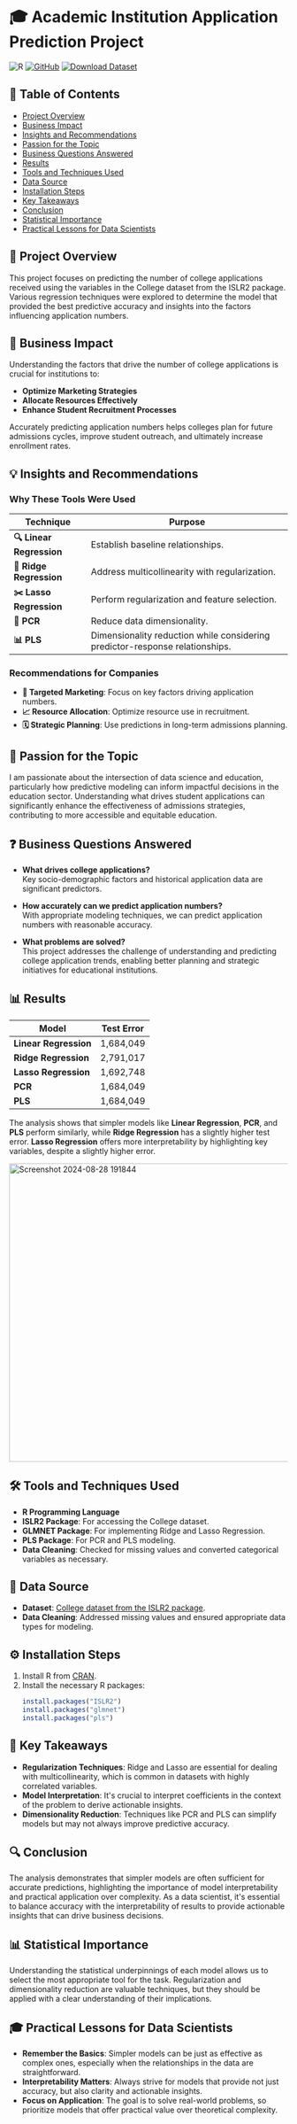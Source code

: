 # 🎓 Academic Institution Application Prediction Project

![R](https://img.shields.io/badge/Made%20with-R-1f425f.svg)
[![GitHub](https://img.shields.io/badge/View%20Repository-181717?logo=github&logoColor=white&color=green)](https://github.com/devarchanadev/College-Application-Prediction)
[![Download Dataset](https://img.shields.io/badge/Download%20Dataset-blue?style=for-the-badge)](https://cran.r-project.org/web/packages/ISLR2/index.html)

## 📑 Table of Contents

- [Project Overview](#-project-overview)
- [Business Impact](#-business-impact)
- [Insights and Recommendations](#-insights-and-recommendations)
- [Passion for the Topic](#-passion-for-the-topic)
- [Business Questions Answered](#-business-questions-answered)
- [Results](#-results)
- [Tools and Techniques Used](#-tools-and-techniques-used)
- [Data Source](#-data-source)
- [Installation Steps](#-installation-steps)
- [Key Takeaways](#-key-takeaways)
- [Conclusion](#-conclusion)
- [Statistical Importance](#-statistical-importance)
- [Practical Lessons for Data Scientists](#-practical-lessons-for-data-scientists)


## 🎯 Project Overview

This project focuses on predicting the number of college applications received using the variables in the College dataset from the ISLR2 package. Various regression techniques were explored to determine the model that provided the best predictive accuracy and insights into the factors influencing application numbers.

## 💼 Business Impact

Understanding the factors that drive the number of college applications is crucial for institutions to:

- **Optimize Marketing Strategies**
- **Allocate Resources Effectively**
- **Enhance Student Recruitment Processes**

Accurately predicting application numbers helps colleges plan for future admissions cycles, improve student outreach, and ultimately increase enrollment rates.

## 💡 Insights and Recommendations

### Why These Tools Were Used

| Technique | Purpose |
|-----------|---------|
| **🔍 Linear Regression** | Establish baseline relationships. |
| **🔗 Ridge Regression** | Address multicollinearity with regularization. |
| **✂️ Lasso Regression** | Perform regularization and feature selection. |
| **🔄 PCR** | Reduce data dimensionality. |
| **📊 PLS** | Dimensionality reduction while considering predictor-response relationships. |

### Recommendations for Companies

- **🎯 Targeted Marketing**: Focus on key factors driving application numbers.
- **📈 Resource Allocation**: Optimize resource use in recruitment.
- **🗓️ Strategic Planning**: Use predictions in long-term admissions planning.

## 💖 Passion for the Topic

I am passionate about the intersection of data science and education, particularly how predictive modeling can inform impactful decisions in the education sector. Understanding what drives student applications can significantly enhance the effectiveness of admissions strategies, contributing to more accessible and equitable education.

## ❓ Business Questions Answered

- **What drives college applications?**  
  Key socio-demographic factors and historical application data are significant predictors.

- **How accurately can we predict application numbers?**  
  With appropriate modeling techniques, we can predict application numbers with reasonable accuracy.

- **What problems are solved?**  
  This project addresses the challenge of understanding and predicting college application trends, enabling better planning and strategic initiatives for educational institutions.

## 📊 Results

| Model                  | Test Error      |
|------------------------|-----------------|
| **Linear Regression**   | 1,684,049       |
| **Ridge Regression**    | 2,791,017       |
| **Lasso Regression**    | 1,692,748       |
| **PCR**                 | 1,684,049       |
| **PLS**                 | 1,684,049       |

The analysis shows that simpler models like **Linear Regression**, **PCR**, and **PLS** perform similarly, while **Ridge Regression** has a slightly higher test error. **Lasso Regression** offers more interpretability by highlighting key variables, despite a slightly higher error.

<img width="539" alt="Screenshot 2024-08-28 191844" src="https://github.com/user-attachments/assets/33f603e9-0780-4221-8e24-f3da7792915a">

## 🛠️ Tools and Techniques Used

- **R Programming Language**
- **ISLR2 Package**: For accessing the College dataset.
- **GLMNET Package**: For implementing Ridge and Lasso Regression.
- **PLS Package**: For PCR and PLS modeling.
- **Data Cleaning**: Checked for missing values and converted categorical variables as necessary.

## 📁 Data Source

- **Dataset**: [College dataset from the ISLR2 package](https://cran.r-project.org/web/packages/ISLR2/index.html).
- **Data Cleaning**: Addressed missing values and ensured appropriate data types for modeling.

## ⚙️ Installation Steps

1. Install R from [CRAN](https://cran.r-project.org/).
2. Install the necessary R packages:
   ```r
   install.packages("ISLR2")
   install.packages("glmnet")
   install.packages("pls")
   ```

## 📌 Key Takeaways

- **Regularization Techniques**: Ridge and Lasso are essential for dealing with multicollinearity, which is common in datasets with highly correlated variables.
- **Model Interpretation**: It's crucial to interpret coefficients in the context of the problem to derive actionable insights.
- **Dimensionality Reduction**: Techniques like PCR and PLS can simplify models but may not always improve predictive accuracy.

## 🔍 Conclusion

The analysis demonstrates that simpler models are often sufficient for accurate predictions, highlighting the importance of model interpretability and practical application over complexity. As a data scientist, it's essential to balance accuracy with the interpretability of results to provide actionable insights that can drive business decisions.

## 📊 Statistical Importance

Understanding the statistical underpinnings of each model allows us to select the most appropriate tool for the task. Regularization and dimensionality reduction are valuable techniques, but they should be applied with a clear understanding of their implications.

## 🎓 Practical Lessons for Data Scientists

- **Remember the Basics**: Simpler models can be just as effective as complex ones, especially when the relationships in the data are straightforward.
- **Interpretability Matters**: Always strive for models that provide not just accuracy, but also clarity and actionable insights.
- **Focus on Application**: The goal is to solve real-world problems, so prioritize models that offer practical value over theoretical complexity.
